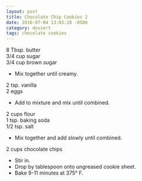 ```yaml
---
layout: post
title: Chocolate Chip Cookies 2
date: 2016-07-04 13:03:28 -0500
category: dessert
tags: chocolate cookies
---
```

8 Tbsp. butter  
3/4 cup sugar  
3/4 cup brown sugar
  
<ul>
 	<li>Mix together until creamy.</li>
</ul>

2 tsp. vanilla  
2 eggs
  
<ul>
 	<li>Add to mixture and mix until combined.</li>
</ul>

2 cups flour  
1 tsp. baking soda  
1/2 tsp. salt
  
<ul>
 	<li>Mix together and add slowly until combined.</li>
</ul>

2 cups chocolate chips
  
<ul>
 	<li>Stir in.</li>
 	<li>Drop by tablespoon onto ungreased cookie sheet.</li>
 	<li>Bake 9-11 minutes at 375° F.</li>
</ul>
